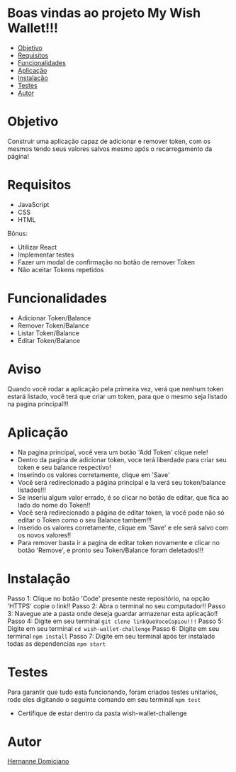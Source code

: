 # Boas vindas ao projeto My Wish Wallet!!!

- [Objetivo](#objetivo)
- [Requisitos](#requisitos)
- [Funcionalidades](#funcionalidades)
- [Aplicação](#aplicação)
- [Instalação](#instação)
- [Testes](#testes)
- [Autor](#autor)

# Objetivo

Construir uma aplicação capaz de adicionar e remover token, com os mesmos tendo seus valores salvos mesmo após o recarregamento da página!

# Requisitos

* JavaScript
* CSS
* HTML

Bônus:

* Utilizar React
* Implementar testes
* Fazer um modal de confirmação no botão de remover Token
* Não aceitar Tokens repetidos

# Funcionalidades

* Adicionar Token/Balance
* Remover Token/Balance
* Listar Token/Balance
* Editar Token/Balance

# Aviso

Quando você rodar a aplicação pela primeira vez, verá que nenhum token estará listado, você terá que criar um token, para que o mesmo seja listado na pagina principal!!!

# Aplicação

* Na pagina principal, você vera um botão 'Add Token' clique nele!
* Dentro da pagina de adicionar token, voce terá liberdade para criar seu token e seu balance respectivo!
* Inserindo os valores corretamente, clique em 'Save'
* Você será redirecionado a página principal e la verá seu token/balance listados!!!
* Se inseriu algum valor errado, é so clicar no botão de editar, que fica ao lado do nome do Token!!
* Você será redirecionado a página de editar token, la você pode não só editar o Token como o seu Balance tambem!!!
* Inserido os valores corretamente, clique em 'Save' e ele será salvo com os novos valores!!
* Para remover basta ir a pagina de editar token novamente e clicar no botão 'Remove', e pronto seu Token/Balance foram deletados!!!

# Instalação

Passo 1: Clique no botão 'Code' presente neste repositório, na opção 'HTTPS' copie o link!!
Passo 2: Abra o terminal no seu computador!!
Passo 3: Navegue ate a pasta onde deseja guardar armazenar esta aplicação!!
Passo 4: Digite em seu terminal `git clone linkQueVoceCopiou!!!`
Passo 5: Digite em seu terminal `cd wish-wallet-challenge`
Passo 6: Digite em seu terminal `npm install`
Passo 7: Digite em seu terminal após ter instalado todas as dependencias `npm start`

# Testes

Para garantir que tudo esta funcionando, foram criados testes unitarios, rode eles digitando o seguinte comando em seu terminal `npm test`
* Certifique de estar dentro da pasta wish-wallet-challenge 

# Autor

[Hernanne Domiciano](https://github.com/hernannegp)

